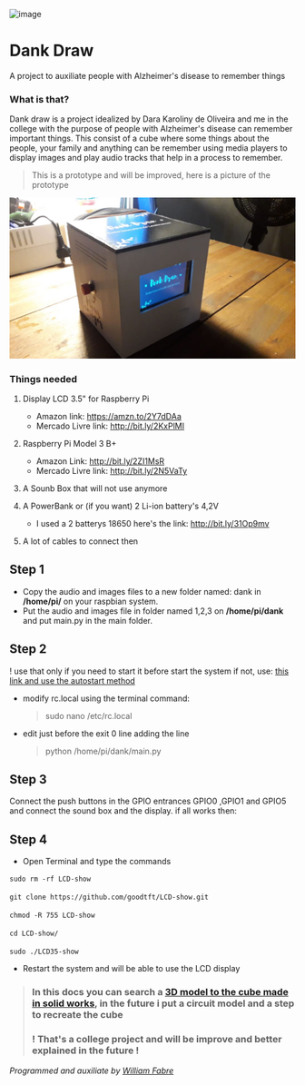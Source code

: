 ![image](https://cdn-images-1.medium.com/max/2560/1*40u97l99Ij4Ue-hKoQilJQ.jpeg)
# Dank Draw
A project to auxiliate people with Alzheimer's disease to remember things

### What is that?
Dank draw is a project idealized by Dara Karoliny de Oliveira and me in the college with the purpose of people with Alzheimer's disease can remember important things.
This consist of a cube where some things about the people, your family and anything can be remember using media players to display images and play audio tracks that help in a process to remember.

> This is a prototype and will be improved, here is a picture of the prototype

![](readme_image.jpeg)

### Things needed
1. Display LCD 3.5" for Raspberry Pi
   - Amazon link: https://amzn.to/2Y7dDAa
   - Mercado Livre link: http://bit.ly/2KxPlMI

2. Raspberry Pi Model 3 B+
    - Amazon Link: http://bit.ly/2ZI1MsR
    - Mercado Livre link: http://bit.ly/2N5VaTy

3. A Sounb Box that will not use anymore

4. A PowerBank or (if you want) 2 Li-ion battery's 4,2V
   - I used a 2 batterys 18650 here's the link: http://bit.ly/31Op9mv

5. A lot of cables to connect then

## Step 1
- Copy the audio and images files to a new folder named: dank in **/home/pi/** on your raspbian system.
- Put the audio and images file in folder named 1,2,3 on **/home/pi/dank** and put main.py in the main folder.

## Step 2
 ! use that only if you need to start it before start the system if not, use: [this link and use the autostart method](https://learn.sparkfun.com/tutorials/how-to-run-a-raspberry-pi-program-on-startup#method-1-rclocal)
- modify rc.local using the terminal command:
  > sudo nano /etc/rc.local
- edit just before the exit 0 line adding the line
  > python /home/pi/dank/main.py

## Step 3
Connect the push buttons in the GPIO entrances  GPIO0 ,GPIO1 and GPIO5
and connect the sound box and the display.
if all works then:

## Step 4
- Open Terminal and type the commands

```
sudo rm -rf LCD-show

git clone https://github.com/goodtft/LCD-show.git

chmod -R 755 LCD-show

cd LCD-show/

sudo ./LCD35-show
```
- Restart the system and will be able to use the LCD display

>### In this docs you can search a [3D model to  the cube made in solid works](Piece.SLDPRT), in the future i put a circuit model and a step to recreate the cube
>### ! That's a college project and will be improve and better explained in the future !

*Programmed and auxiliate by [William Fabre](https://twitter.com/VaiSeF_Will)*
